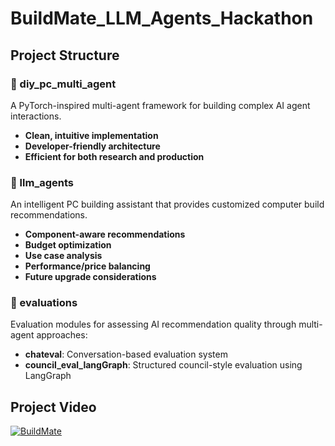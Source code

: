 # BuildMate_LLM_Agents_Hackathon

## Project Structure

### 📁 diy_pc_multi_agent

A PyTorch-inspired multi-agent framework for building complex AI agent interactions.

- **Clean, intuitive implementation**
- **Developer-friendly architecture**
- **Efficient for both research and production**

### 📁 llm_agents

An intelligent PC building assistant that provides customized computer build recommendations.

- **Component-aware recommendations**
- **Budget optimization**
- **Use case analysis**
- **Performance/price balancing**
- **Future upgrade considerations**

### 📁 evaluations

Evaluation modules for assessing AI recommendation quality through multi-agent approaches:

- **chateval**: Conversation-based evaluation system
- **council_eval_langGraph**: Structured council-style evaluation using LangGraph


## Project Video
[![BuildMate](https://img.youtube.com/vi/0MSzHS4XhjY/maxresdefault.jpg)](https://youtu.be/0MSzHS4XhjY?si=lmwMudFejCs0VPZ5)



